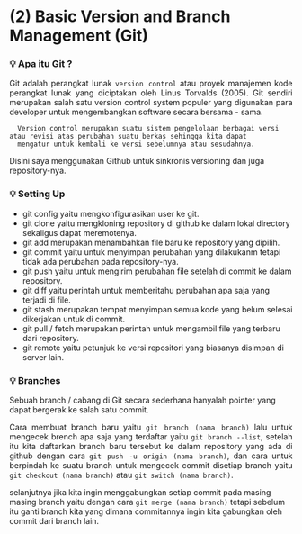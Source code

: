 # (2) Basic Version and Branch Management (Git)

### 💡 Apa itu Git ?
<p align="justify"> Git adalah perangkat lunak <code>version control</code> atau proyek manajemen kode perangkat lunak yang diciptakan oleh Linus Torvalds (2005).
Git sendiri merupakan salah satu version control system populer yang digunakan para developer untuk mengembangkan software secara bersama - sama. </p>

      Version control merupakan suatu sistem pengelolaan berbagai versi atau revisi atas perubahan suatu berkas sehingga kita dapat 
      mengatur untuk kembali ke versi sebelumnya atau sesudahnya.
      
Disini saya menggunakan Github untuk sinkronis versioning dan juga repository-nya.
      
### 💡 Setting Up
- git config yaitu mengkonfigurasikan user ke git.
- git clone yaitu mengkloning repository di github ke dalam lokal directory sekaligus dapat meremotenya.
- git add merupakan menambahkan file baru ke repository yang dipilih.
- git commit yaitu untuk menyimpan perubahan yang dilakukanm tetapi tidak ada perubahan pada repository-nya.
- git push yaitu untuk mengirim perubahan file setelah di commit ke dalam repository.
- git diff yaitu perintah untuk memberitahu perubahan apa saja yang terjadi di file.
- git stash merupakan tempat menyimpan semua kode yang belum selesai dikerjakan untuk di commit.
- git pull / fetch merupakan perintah untuk mengambil file yang terbaru dari repository.
- git remote yaitu  petunjuk ke versi repositori yang biasanya disimpan di server lain.

### 💡 Branches
Sebuah branch / cabang di Git secara sederhana hanyalah pointer yang dapat bergerak ke salah satu commit.

<p align="justify"> Cara membuat branch baru yaitu <code>git branch (nama branch)</code> lalu untuk mengecek brench apa saja yang terdaftar yaitu <code>git branch --list</code>, setelah itu kita daftarkan branch baru tersebut ke dalam repository yang ada di github dengan cara <code>git push -u origin (nama branch)</code>, dan cara untuk berpindah ke suatu branch untuk mengecek commit disetiap branch yaitu <code>git checkout (nama branch)</code> atau <code>git switch (nama branch)</code>.

selanjutnya jika kita ingin menggabungkan setiap commit pada masing masing branch yaitu dengan cara <code>git merge (nama branch)</code> tetapi sebelum itu ganti branch kita yang dimana commitannya ingin kita gabungkan oleh commit dari branch lain. </p>

